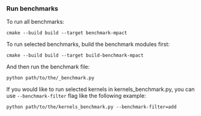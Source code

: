 ### Run benchmarks

To run all benchmarks:

```shell
cmake --build build --target benchmark-mpact
```

To run selected benchmarks, build the benchmark modules first:

```shell
cmake --build build --target build-benchmark-mpact
```

And then run the benchmark file:

```shell
python path/to/the/_benchmark.py
```

If you would like to run selected kernels in kernels_benchmark.py,
you can use `--benchmark-filter` flag like the following example:

```shell
python path/to/the/kernels_benchmark.py --benchmark-filter=add
```
